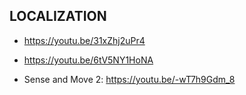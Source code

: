## LOCALIZATION 
- https://youtu.be/31xZhj2uPr4
- https://youtu.be/6tV5NY1HoNA

- Sense and Move 2: https://youtu.be/-wT7h9Gdm_8
